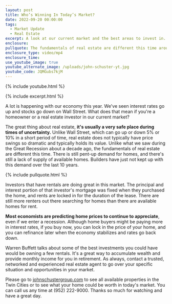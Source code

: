 ```yaml
---
layout: post
title: Who’s Winning In Today’s Market?
date: 2022-09-20 00:00:00
tags:
  - Market Update
  - Real Estate
excerpt: A look at our current market and the best areas to invest in.
enclosure:
pullquote: The fundamentals of real estate are different this time around.
enclosure_type: video/mp4
enclosure_time:
use_youtube_image: true
youtube_alternate_image: /uploads/john-schuster-yt.jpg
youtube_code: JQMGubs7kjM
---
```

{% include youtube.html %}

{% include excerpt.html %}

A lot is happening with our economy this year. We've seen interest rates go up and stocks go down on Wall Street. What does that mean if you're a homeowner or a real estate investor in our current market?&nbsp;

The great thing about real estate, **it's usually a very safe place during times of uncertainty.** Unlike Wall Street, which can go up or down 5% or 10% in a short period of time, real estate does not typically have price swings so dramatic and typically holds its value. Unlike what we saw during the Great Recession about a decade ago, the fundamentals of real estate are different this time. There is still pent-up demand for homes, and there's still a lack of supply of available homes. Builders have just not kept up with this demand over the last 10 years.&nbsp;

{% include pullquote.html %}

Investors that have rentals are doing great in this market. The principal and interest portion of that investor's mortgage was fixed when they purchased the home, and rents are locked in for the duration of the lease. There are still more renters out there searching for homes than there are available homes for rent.

**Most economists are predicting home prices to continue to appreciate**, even if we enter a recession. Although home buyers might be paying more in interest rates, if you buy now, you can lock in the price of your home, and you can refinance later when the economy stabilizes and rates go back down.&nbsp;

Warren Buffett talks about some of the best investments you could have would be owning a few rentals. It's a great way to accumulate wealth and provide monthly income for you in retirement. As always, contact a trusted, networked and experienced real estate agent to go over your specific situation and opportunities in your market.&nbsp;

Please go to [johnschustergroup.com](http://johnschustergroup.com) to see all available properties in the Twin Cities or to see what your home could be worth in today's market. You can call us any time at (952) 222-9000. Thanks so much for watching and have a great day.